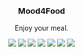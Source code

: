 <p align="center">
  <h3 align="center">Mood4Food</h3>
  <p align="center">Enjoy your meal.</p>
  <p align="center">
    <a target="_blank" href="https://github.com/JanPfenning/Mood4Food/releases/latest"><img src="https://img.shields.io/github/v/release/JanPfenning/Mood4Food?include_prereleases"></a>
	<a target="_blank" href="./.github/workflows/generate_apk.yml"><img src="https://github.com/JanPfenning/Mood4Food/actions/workflows/generate_apk.yml/badge.svg"></a>
    <a target="_blank" href="./.github/workflows/execute_tests.yml"><img src="https://github.com/JanPfenning/Mood4Food/actions/workflows/execute_tests.yml/badge.svg"></a>
	<a target="_blank" href="https://codecov.io/gh/JanPfenning/Mood4Food"><img src="https://codecov.io/gh/JanPfenning/Mood4Food/branch/develop/graph/badge.svg"></a>
	<a target="_blank" href="https://makeapullrequest.com"><img src="https://img.shields.io/badge/PRs-welcome-brightgreen.svg"></a>
    <a target="_blank" href="./LICENSE"><img src="https://img.shields.io/github/license/JanPfenning/Mood4Food"></a>
	<a href="https://www.codacy.com/gh/JanPfenning/Mood4Food/dashboard?utm_source=github.com&amp;utm_medium=referral&amp;utm_content=JanPfenning/Mood4Food&amp;utm_campaign=Badge_Grade"><img src="https://app.codacy.com/project/badge/Grade/b7c747e56d10404986bcee78ccff13f0"/></a>
  </p>
</p>
